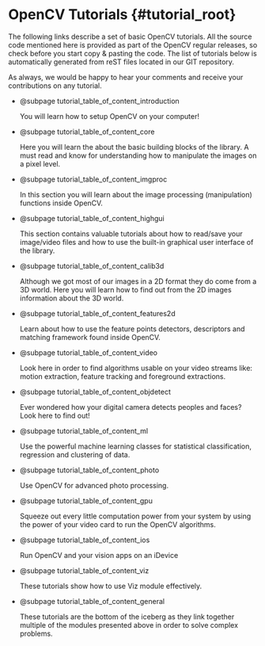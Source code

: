 OpenCV Tutorials {#tutorial_root}
================

The following links describe a set of basic OpenCV tutorials. All the source code mentioned here is
provided as part of the OpenCV regular releases, so check before you start copy & pasting the code.
The list of tutorials below is automatically generated from reST files located in our GIT
repository.

As always, we would be happy to hear your comments and receive your contributions on any tutorial.

-   @subpage tutorial_table_of_content_introduction

    You will learn how to setup OpenCV on your computer!

-   @subpage tutorial_table_of_content_core

    Here you will learn
    the about the basic building blocks of the library. A must read and know for understanding how
    to manipulate the images on a pixel level.

-   @subpage tutorial_table_of_content_imgproc

    In this section
    you will learn about the image processing (manipulation) functions inside OpenCV.

-   @subpage tutorial_table_of_content_highgui

    This section
    contains valuable tutorials about how to read/save your image/video files and how to use the
    built-in graphical user interface of the library.

-   @subpage tutorial_table_of_content_calib3d

    Although we got
    most of our images in a 2D format they do come from a 3D world. Here you will learn how to find
    out from the 2D images information about the 3D world.

-   @subpage tutorial_table_of_content_features2d

    Learn about how
    to use the feature points detectors, descriptors and matching framework found inside OpenCV.

-   @subpage tutorial_table_of_content_video

    Look here in order
    to find algorithms usable on your video streams like: motion extraction, feature tracking and
    foreground extractions.

-   @subpage tutorial_table_of_content_objdetect

    Ever wondered
    how your digital camera detects peoples and faces? Look here to find out!

-   @subpage tutorial_table_of_content_ml

    Use the powerful
    machine learning classes for statistical classification, regression and clustering of data.

-   @subpage tutorial_table_of_content_photo

    Use OpenCV for
    advanced photo processing.

-   @subpage tutorial_table_of_content_gpu

    Squeeze out every
    little computation power from your system by using the power of your video card to run the
    OpenCV algorithms.

-   @subpage tutorial_table_of_content_ios

    Run OpenCV and your vision apps on an iDevice

-   @subpage tutorial_table_of_content_viz

    These tutorials show how to use Viz module effectively.

-   @subpage tutorial_table_of_content_general

    These tutorials
    are the bottom of the iceberg as they link together multiple of the modules presented above in
    order to solve complex problems.

